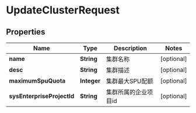 
# UpdateClusterRequest

## Properties
Name | Type | Description | Notes
------------ | ------------- | ------------- | -------------
**name** | **String** | 集群名称 |  [optional]
**desc** | **String** | 集群描述 |  [optional]
**maximumSpuQuota** | **Integer** | 集群最大SPU配额 |  [optional]
**sysEnterpriseProjectId** | **String** | 集群所属的企业项目id |  [optional]



